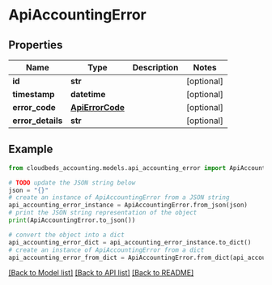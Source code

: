 # ApiAccountingError


## Properties

Name | Type | Description | Notes
------------ | ------------- | ------------- | -------------
**id** | **str** |  | [optional] 
**timestamp** | **datetime** |  | [optional] 
**error_code** | [**ApiErrorCode**](ApiErrorCode.md) |  | [optional] 
**error_details** | **str** |  | [optional] 

## Example

```python
from cloudbeds_accounting.models.api_accounting_error import ApiAccountingError

# TODO update the JSON string below
json = "{}"
# create an instance of ApiAccountingError from a JSON string
api_accounting_error_instance = ApiAccountingError.from_json(json)
# print the JSON string representation of the object
print(ApiAccountingError.to_json())

# convert the object into a dict
api_accounting_error_dict = api_accounting_error_instance.to_dict()
# create an instance of ApiAccountingError from a dict
api_accounting_error_from_dict = ApiAccountingError.from_dict(api_accounting_error_dict)
```
[[Back to Model list]](../README.md#documentation-for-models) [[Back to API list]](../README.md#documentation-for-api-endpoints) [[Back to README]](../README.md)



